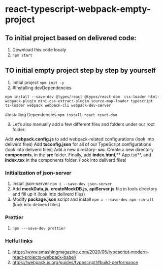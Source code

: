 # react-typescript-webpack-empty-project

## To initial project based on delivered code:
1. Download this code localy
2. `npm start`


## TO initial empty project step by step by yourself

1. Initial project `npm init -y`
2. #Installing devDependencies

`npm install --save-dev @types/react @types/react-dom  css-loader html-webpack-plugin mini-css-extract-plugin source-map-loader typescript ts-loader webpack webpack-cli webpack-dev-server `

#installing Dependencies
`npm install react react-dom`

3. Let’s also manually add a few different files and folders under our root folder:

Add **webpack.config.js** to add webpack-related configurations (look into deliverd files)
Add **tsconfig.json** for all of our TypeScript configurations (look into deliverd files)
Add a new directory- **src**.
Create a new directory **components**, in the **src** folder.
Finally, add **index.html**,** App.tsx**, and **index.tsx** in the components folder. (look into deliverd files)

### Initialization of json-server 
1. Install json-server `npm i --save-dev json-server`
2. Add **mockData,js**, **createMockDB.js**, **apiServer.js** file in tools directory and fill up it (look into deliverd files)
3. Modify **package.json** script and install `npm i --save-dev npm-run-all` (look into deliverd files)

### Prettier
1. `npm ---save-dev prettier`

### Helful links
1. https://www.smashingmagazine.com/2020/05/typescript-modern-react-projects-webpack-babel/
2. https://webpack.js.org/guides/typescript/#build-performance





